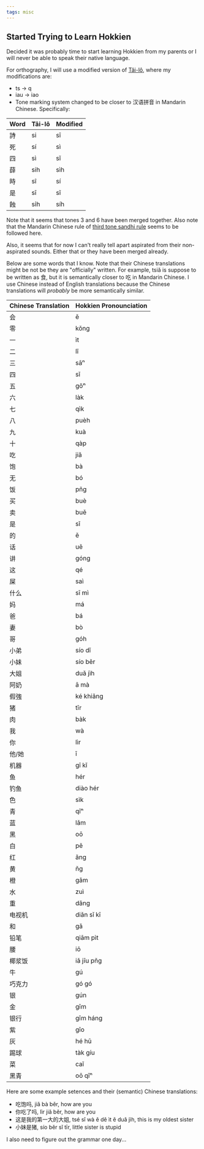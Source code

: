```yaml
---
tags: misc
---
```


## Started Trying to Learn Hokkien

Decided it was probably time to start learning Hokkien from my parents or I will never be able to speak their native language.

For orthography, I will use a modified version of [Tâi-lô](https://en.m.wikipedia.org/wiki/Singaporean_Hokkien#Phonology), where my modifications are:

- ts → q
- iau → iao
- Tone marking system changed to be closer to 汉语拼音 in Mandarin Chinese. Specifically:

| Word | Tâi-lô | Modified |
| ---- | ------ | -------- |
| 詩   | si     | sī       |
| 死   | sí     | sì       |
| 四   | sì     | sǐ       |
| 薛   | sih    | sìh      |
| 時   | sî     | sí       |
| 是   | sī     | sǐ       |
| 蝕   | si̍h    | síh      |

Note that it seems that tones 3 and 6 have been merged together. Also note that the Mandarin Chinese rule of [third tone sandhi rule](https://en.wikipedia.org/wiki/Standard_Chinese_phonology#Third_tone_sandhi) seems to be followed here.

Also, it seems that for now I can't really tell apart aspirated from their non-aspirated sounds. Either that or they have been merged already.

Below are some words that I know. Note that their Chinese translations might be not be they are "officially" written. For example, tsiǎ is suppose to be written as 食, but it is semantically closer to 吃 in Mandarin Chinese. I use Chinese instead of English translations because the Chinese translations will *probably* be more semantically similar.

| Chinese Translation | Hokkien Pronounciation |
| ---- | -------- |
|会|ě|
|零|kǒng|
|一|ìt|
|二|lǐ|
|三|sāⁿ|
|四|sǐ|
|五|gǒⁿ|
|六|làk|
|七|qìk|
|八|puèh|
|九|kuà|
|十|qàp|
|吃|jiǎ|
|饱|bà|
|无|bó|
|饭|pňg|
|买|buè|
|卖|buě|
|是|sǐ|
|的|ě|
|话|uě|
|讲|góng|
|这|qé|
|屎|saì|
|什么|sī mì|
|妈|má|
|爸|bá|
|妻|bò|
|哥|góh|
|小弟|sío dǐ|
|小妹|sío běr|
|大姐|duǎ jìh|
|阿奶|ā mà|
|假強|ké khiǎng|
|猪|tīr|
|肉|bàk|
|我|wà|
|你|lìr|
|他/她|ī|
|机器|gī kǐ|
|鱼|hér|
|钓鱼|diào hér|
|色|sìk|
|青|qīⁿ|
|蓝|lǎm|
|黑|oō|
|白|pě|
|红|ǎng|
|黄|ňg|
|橙|gǎm|
|水|zuì|
|重|dǎng|
|电视机|diǎn sǐ kī|
|和|gǎ|
|铅笔|qiām pìt|
|腰|iō|
|椰浆饭|iǎ jīu pňg|
|牛|gú|
|巧克力|gó gó|
|银|gún|
|金|gīm|
|银行|gīm háng|
|紫|gǐo|
|灰|hé hū|
|踢球|tàk gíu|
|菜|caǐ|
|黑青|oō qīⁿ|

Here are some example setences and their (semantic) Chinese translations:

- 吃饱吗, jiǎ bà běr, how are you
- 你吃了吗, lìr jiǎ běr, how are you
- 这是我的第一大的大姐, tsé sǐ wà ě dě ìt ě duǎ jìh, this is my oldest sister
- 小妹是猪, sío běr sǐ tīr, little sister is stupid

I also need to figure out the grammar one day...